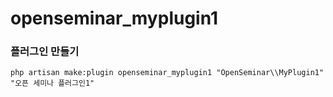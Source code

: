 # openseminar_myplugin1

### 플러그인 만들기
`php artisan make:plugin openseminar_myplugin1 "OpenSeminar\\MyPlugin1" "오픈 세미나 플러그인1"`

